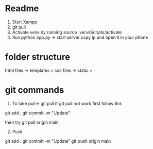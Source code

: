 #  Readme

1. Start Xampp 
2. git pull
3. Activate venv by running source .venv/Scripts/activate
4. Run python app.py  -> start server copy ip and open it in your phone


# folder structure
html files -> templates > 
css files -> static > 

# git commands

1.   To take pull->  git pull 
if git pull not work
first follow this

git add .
git commit -m "Update"

then try git pull origin main

2. Push 

git add .
git commit -m "Update"
git push origin main





